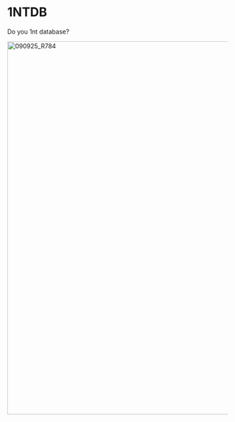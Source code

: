 # 1NTDB
Do you 1nt database?

<img width="2547" height="853" alt="090925_R784" src="https://github.com/user-attachments/assets/93e6ee34-757e-477e-8a9c-f2e09ef87860" />
